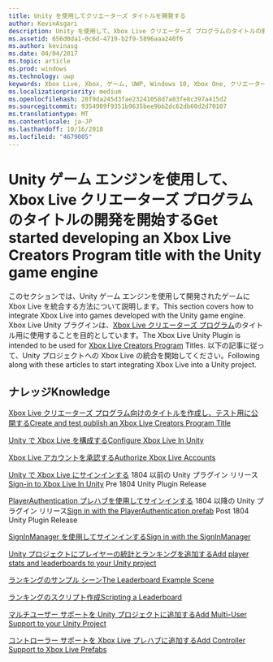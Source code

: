 ```yaml
---
title: Unity を使用してクリエーターズ タイトルを開発する
author: KevinAsgari
description: Unity を使用して、Xbox Live クリエーターズ プログラムのタイトルの開発を開始する
ms.assetid: 656d0da1-0c6d-4719-b2f9-5896aaa240f6
ms.author: kevinasg
ms.date: 04/04/2017
ms.topic: article
ms.prod: windows
ms.technology: uwp
keywords: Xbox Live, Xbox, ゲーム, UWP, Windows 10, Xbox One, クリエーター
ms.localizationpriority: medium
ms.openlocfilehash: 28f9da245d3fae23241058d7a83fe8c397a415d2
ms.sourcegitcommit: 9354909f9351b9635bee9bb2dc62db60d2d70107
ms.translationtype: MT
ms.contentlocale: ja-JP
ms.lasthandoff: 10/16/2018
ms.locfileid: "4679005"
---
```

# <a name="get-started-developing-an-xbox-live-creators-program-title-with-the-unity-game-engine"></a><span data-ttu-id="98fb8-104">Unity ゲーム エンジンを使用して、Xbox Live クリエーターズ プログラムのタイトルの開発を開始する</span><span class="sxs-lookup"><span data-stu-id="98fb8-104">Get started developing an Xbox Live Creators Program title with the Unity game engine</span></span>

<span data-ttu-id="98fb8-105">このセクションでは、Unity ゲーム エンジンを使用して開発されたゲームに Xbox Live を統合する方法について説明します。</span><span class="sxs-lookup"><span data-stu-id="98fb8-105">This section covers how to integrate Xbox Live into games developed with the Unity game engine.</span></span> <span data-ttu-id="98fb8-106">Xbox Live Unity プラグインは、[Xbox Live クリエーターズ プログラム](../developer-program-overview.md#xbox-live-creators-program)のタイトル用に使用することを目的としています。</span><span class="sxs-lookup"><span data-stu-id="98fb8-106">The Xbox Live Unity Plugin is intended to be used for [Xbox Live Creators Program](../developer-program-overview.md#xbox-live-creators-program) Titles.</span></span> <span data-ttu-id="98fb8-107">以下の記事に従って、Unity プロジェクトへの Xbox Live の統合を開始してください。</span><span class="sxs-lookup"><span data-stu-id="98fb8-107">Following along with these articles to start integrating Xbox Live into a Unity project.</span></span>

## <a name="knowledge"></a><span data-ttu-id="98fb8-108">ナレッジ</span><span class="sxs-lookup"><span data-stu-id="98fb8-108">Knowledge</span></span>

[<span data-ttu-id="98fb8-109">Xbox Live クリエーターズ プログラム向けのタイトルを作成し、テスト用に公開する</span><span class="sxs-lookup"><span data-stu-id="98fb8-109">Create and test publish an Xbox Live Creators Program Title</span></span>](create-and-test-a-new-creators-title.md)

[<span data-ttu-id="98fb8-110">Unity で Xbox Live を構成する</span><span class="sxs-lookup"><span data-stu-id="98fb8-110">Configure Xbox Live In Unity</span></span>](configure-xbox-live-in-unity.md)

[<span data-ttu-id="98fb8-111">Xbox Live アカウントを承認する</span><span class="sxs-lookup"><span data-stu-id="98fb8-111">Authorize Xbox Live Accounts</span></span>](authorize-xbox-live-accounts.md)

<span data-ttu-id="98fb8-112">[Unity で Xbox Live にサインインする](unity-prefabs-and-sign-in.md) 1804 以前の Unity プラグイン リリース</span><span class="sxs-lookup"><span data-stu-id="98fb8-112">[Sign-in to Xbox Live In Unity](unity-prefabs-and-sign-in.md) Pre 1804 Unity Plugin Release</span></span>

<span data-ttu-id="98fb8-113">[PlayerAuthentication プレハブを使用してサインインする](playerauthentication-prefab-sign-in.md) 1804 以降の Unity プラグイン リリース</span><span class="sxs-lookup"><span data-stu-id="98fb8-113">[Sign in with the PlayerAuthentication prefab](playerauthentication-prefab-sign-in.md)  Post 1804 Unity Plugin Release</span></span>

[<span data-ttu-id="98fb8-114">SignInManager を使用してサインインする</span><span class="sxs-lookup"><span data-stu-id="98fb8-114">Sign in with the SignInManager</span></span>](sign-in-manager.md)

[<span data-ttu-id="98fb8-115">Unity プロジェクトにプレイヤーの統計とランキングを追加する</span><span class="sxs-lookup"><span data-stu-id="98fb8-115">Add player stats and leaderboards to your Unity project</span></span>](add-stats-and-leaderboards-in-unity.md)

[<span data-ttu-id="98fb8-116">ランキングのサンプル シーン</span><span class="sxs-lookup"><span data-stu-id="98fb8-116">The Leaderboard Example Scene</span></span>](setup-leaderboard-example-scene.md)

[<span data-ttu-id="98fb8-117">ランキングのスクリプト作成</span><span class="sxs-lookup"><span data-stu-id="98fb8-117">Scripting a Leaderboard</span></span>](unity-leaderboard-from-scratch.md)

[<span data-ttu-id="98fb8-118">マルチユーザー サポートを Unity プロジェクトに追加する</span><span class="sxs-lookup"><span data-stu-id="98fb8-118">Add Multi-User Support to your Unity Project</span></span>](add-multi-user-support.md)

[<span data-ttu-id="98fb8-119">コントローラー サポートを Xbox Live プレハブに追加する</span><span class="sxs-lookup"><span data-stu-id="98fb8-119">Add Controller Support to Xbox Live Prefabs</span></span>](add-controller-support-to-xbox-live-prefabs.md)
